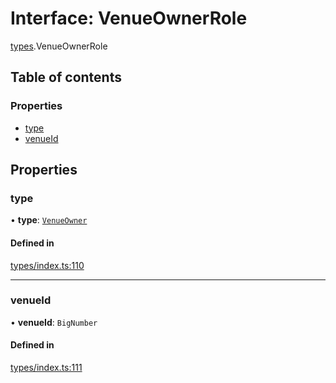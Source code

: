 # Interface: VenueOwnerRole

[types](../wiki/types).VenueOwnerRole

## Table of contents

### Properties

- [type](../wiki/types.VenueOwnerRole#type)
- [venueId](../wiki/types.VenueOwnerRole#venueid)

## Properties

### type

• **type**: [`VenueOwner`](../wiki/types.RoleType#venueowner)

#### Defined in

[types/index.ts:110](https://github.com/PolymeshAssociation/polymesh-sdk/blob/e978aefd/src/types/index.ts#L110)

___

### venueId

• **venueId**: `BigNumber`

#### Defined in

[types/index.ts:111](https://github.com/PolymeshAssociation/polymesh-sdk/blob/e978aefd/src/types/index.ts#L111)
